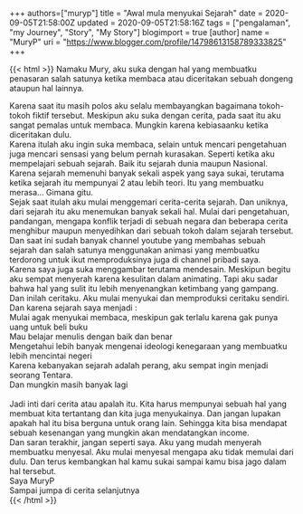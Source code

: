 +++
 authors=["muryp"] 
title = "Awal mula menyukai Sejarah"
date = 2020-09-05T21:58:00Z
updated = 2020-09-05T21:58:16Z
tags = ["pengalaman", "my Journey", "Story", "My Story"]
blogimport = true 
[author]
	name = "MuryP"
	uri = "https://www.blogger.com/profile/14798613158789333825"
+++

 {{< html >}} 
Namaku Mury, aku suka dengan hal yang membuatku penasaran salah satunya ketika membaca atau diceritakan sebuah dongeng ataupun hal lainnya.<div>Karena saat itu masih polos aku selalu membayangkan bagaimana tokoh-tokoh fiktif tersebut. Meskipun aku suka dengan cerita, pada saat itu aku sangat pemalas untuk membaca. Mungkin karena kebiasaanku ketika diceritakan dulu.</div><div>Karena itulah aku ingin suka membaca, selain untuk mencari pengetahuan juga mencari sensasi yang belum pernah kurasakan. Seperti ketika aku mempelajari sebuah sejarah. Baik itu sejarah dunia maupun Nasional. Karena sejarah memenuhi banyak sekali aspek yang saya sukai, terutama ketika sejarah itu mempunyai 2 atau lebih teori. Itu yang membuatku merasa... Gimana gitu.</div><div>Sejak saat itulah aku mulai menggemari cerita-cerita sejarah. Dan uniknya, dari sejarah itu aku menemukan banyak sekali hal. Mulai dari pengetahuan, pandangan, mengapa konflik terjadi di sebuah negara dan beberapa cerita menghibur maupun menyedihkan dari sebuah tokoh dalam sejarah tersebut.</div><div>Dan saat ini sudah banyak channel youtube yang membahas sebuah sejarah dan salah satunya menggunakan animasi yang membuatku terdorong untuk ikut memproduksinya juga di channel pribadi saya.</div><div>Karena saya juga suka menggambar terutama mendesain. Meskipun begitu aku sempat menyerah karena kesulitan dalam animating. Tapi aku sadar bahwa hal yang sulit itu lebih menyenangkan ketimbang yang gampang.</div><div>Dan inilah ceritaku. Aku mulai menyukai dan memproduksi ceritaku sendiri. Dan karena sejarah saya menjadi :</div><div>Mulai agak menyukai membaca, meskipun gak terlalu karena gak punya uang untuk beli buku</div><div>Mau belajar menulis dengan baik dan benar</div><div>Mengetahui lebih banyak mengenai ideologi kenegaraan yang membuatku lebih mencintai negeri</div><div>Karena kebanyakan sejarah adalah perang, aku sempat ingin menjadi seorang Tentara.</div><div>Dan mungkin masih banyak lagi</div><div><br></div><div>Jadi inti dari cerita atau apalah itu. Kita harus mempunyai sebuah hal yang membuat kita tertantang dan kita juga menyukainya. Dan jangan lupakan apakah hal itu bisa berguna untuk orang lain. Sehingga kita bisa mendapat sebuah kesenangan yang mungkin akan mendatangkan income.&nbsp;</div><div>Dan saran terakhir, jangan seperti saya. Aku yang mudah menyerah membuatku menyesal. Aku mulai menyesal mengapa aku tidak memulai dari dulu. Dan terus kembangkan hal kamu sukai sampai kamu bisa jago dalam hal tersebut.</div><div>Saya MuryP</div><div>Sampai jumpa di cerita selanjutnya</div>
{{< /html >}}
